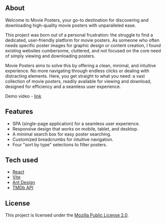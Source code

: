 ## About

Welcome to Movie Posters, your go-to destination for discovering and downloading high-quality movie posters with unparalleled ease.

This project was born out of a personal frustration: the struggle to find a dedicated, user-friendly platform for movie posters. As someone who often needs specific poster images for graphic design or content creation, I found existing websites cumbersome, cluttered, and not focused on the core need of simply viewing and downloading posters.

Movie Posters aims to solve this by offering a clean, minimal, and intuitive experience. No more navigating through endless clicks or dealing with distracting elements. Here, you get straight to what you need: a vast collection of movie posters, readily available for viewing and download, designed for efficiency and a seamless user experience.

Demo video - [link](https://youtu.be/UMwJDp4oZ9Y)

## Features

- SPA (single-page application) for a seamless user experience.
- Responsive design that works on mobile, tablet, and desktop.
- A minimal search box for easy poster searching.
- Customized breadcrumbs for intuitive navigation.
- Four "sort by type" selections to filter posters.

## Tech used

- [React](https://reactjs.org)
- [Vite](https://vitejs.dev/)
- [Ant Design](https://ant.design)
- [TMDb API](https://www.themoviedb.org/documentation/api)

## License

This project is licensed under the [Mozilla Public License 2.0](LICENSE).
